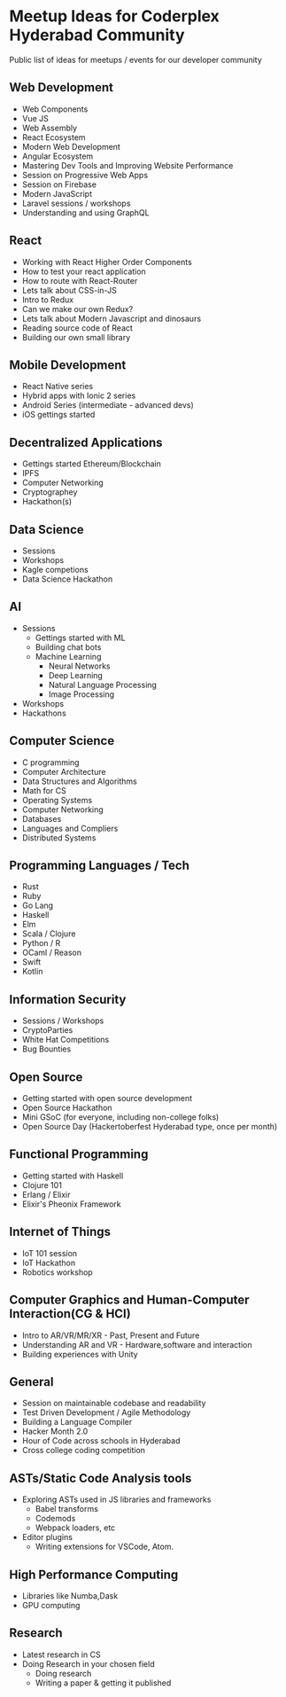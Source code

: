 # Meetup Ideas for Coderplex Hyderabad Community 

Public list of ideas for meetups / events for our developer community

## Web Development
- Web Components
- Vue JS
- Web Assembly
- React Ecosystem
- Modern Web Development
- Angular Ecosystem
- Mastering Dev Tools and Improving Website Performance
- Session on Progressive Web Apps
- Session on Firebase
- Modern JavaScript
- Laravel sessions / workshops
- Understanding and using GraphQL

## React 
- Working with React Higher Order Components
- How to test your react application
- How to route with React-Router
- Lets talk about CSS-in-JS
- Intro to Redux
- Can we make our own Redux?
- Lets talk about Modern Javascript and dinosaurs
- Reading source code of React
- Building our own small library


## Mobile Development
- React Native series
- Hybrid apps with Ionic 2 series
- Android Series (intermediate - advanced devs)
- iOS gettings started

## Decentralized Applications
- Gettings started Ethereum/Blockchain
- IPFS
- Computer Networking
- Cryptographey
- Hackathon(s)

## Data Science 
- Sessions
- Workshops 
- Kagle competions
- Data Science Hackathon

## AI 
- Sessions 
	- Gettings started with ML
	- Building chat bots
	- Machine Learning 
	    - Neural Networks
	    - Deep Learning
	    - Natural Language Processing 
	    - Image Processing	    
- Workshops
- Hackathons

## Computer Science 
- C programming
- Computer Architecture
- Data Structures and Algorithms
- Math for CS
- Operating Systems
- Computer Networking
- Databases
- Languages and Compliers 
- Distributed Systems

## Programming Languages / Tech
- Rust
- Ruby
- Go Lang
- Haskell
- Elm
- Scala / Clojure
- Python / R
- OCaml / Reason
- Swift
- Kotlin

## Information Security
- Sessions / Workshops
- CryptoParties
- White Hat Competitions
- Bug Bounties

## Open Source
- Getting started with open source development 
- Open Source Hackathon 
- Mini GSoC (for everyone, including non-college folks)
- Open Source Day (Hackertoberfest Hyderabad type, once per month)

## Functional Programming 
- Getting started with Haskell
- Clojure 101
- Erlang / Elixir
- Elixir's Pheonix Framework
 
## Internet of Things
- IoT 101 session
- IoT Hackathon
- Robotics workshop

## Computer Graphics and Human-Computer Interaction(CG & HCI)
- Intro to AR/VR/MR/XR - Past, Present and Future
- Understanding AR and VR - Hardware,software and interaction
- Building experiences with Unity

## General
- Session on maintainable codebase and readability 
- Test Driven Development / Agile Methodology
- Building a Language Compiler
- Hacker Month 2.0
- Hour of Code across schools in Hyderabad
- Cross college coding competition 

## ASTs/Static Code Analysis tools
- Exploring ASTs used in JS libraries and frameworks
  - Babel transforms
  - Codemods
  - Webpack loaders, etc
- Editor plugins
  - Writing extensions for VSCode, Atom.

## High Performance Computing
- Libraries like Numba,Dask
- GPU computing


## Research

- Latest research in CS
- Doing Research in your chosen field
  - Doing research
  - Writing a paper & getting it published
